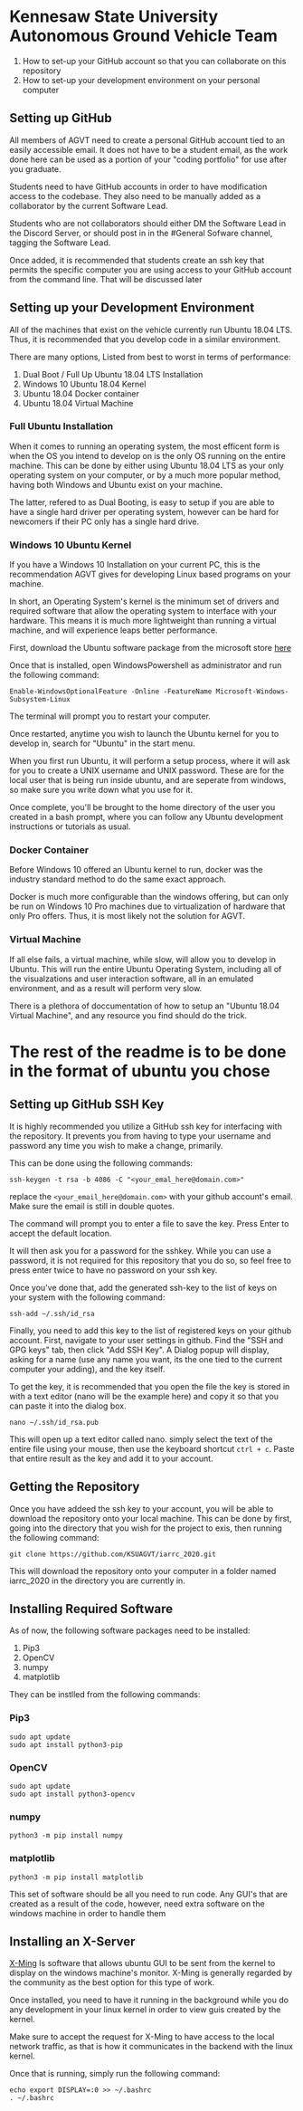# Kennesaw State University Autonomous Ground Vehicle Team

1. How to set-up your GitHub account so that you can collaborate on this repository
2. How to set-up your development environment on your personal computer

## Setting up GitHub

All members of AGVT need to create a personal GitHub account tied to an easily accessible email. It does not have to be a student email, as the work done here can be used as a portion of your "coding portfolio" for use after you graduate.

Students need to have GitHub accounts in order to have modification access to the codebase. They also need to be manually added as a collaborator by the current Software Lead.

Students who are not collaborators should either DM the Software Lead in the Discord Server, or should post in in the #General Sofware channel, tagging the Software Lead.

Once added, it is recommended that students create an ssh key that permits the specific computer you are using access to your GitHub account from the command line. That will be discussed later

## Setting up your Development Environment 

All of the machines that exist on the vehicle currently run Ubuntu 18.04 LTS. Thus, it is recommended that you develop code in a similar environment.

There are many options, Listed from best to worst in terms of performance:

1. Dual Boot / Full Up Ubuntu 18.04 LTS Installation
2. Windows 10 Ubuntu 18.04 Kernel 
3. Ubuntu 18.04 Docker container
4. Ubuntu 18.04 Virtual Machine

### Full Ubuntu Installation

When it comes to running an operating system, the most efficent form is when the OS you intend to develop on is the only OS running on the entire machine. This can be done by either using Ubuntu 18.04 LTS as your only operating system on your computer, or by a much more popular method, having both Windows and Ubuntu exist on your machine.

The latter, refered to as Dual Booting, is easy to setup if you are able to have a single hard driver per operating system, however can be hard for newcomers if their PC only has a single hard drive. 

### Windows 10 Ubuntu Kernel

If you have a Windows 10 Installation on your current PC, this is the recommendation AGVT gives for developing Linux based programs on your machine. 

In short, an Operating System's kernel is the minimum set of drivers and required software that allow the operating system to interface with your hardware. This means it is much more lightweight than running a virtual machine, and will experience leaps better performance.

First, download the Ubuntu software package from the microsoft store [here](https://www.microsoft.com/en-us/p/ubuntu/9nblggh4msv6?activetab=pivot:overviewtab)

Once that is installed, open WindowsPowershell as administrator and run the following command:

```
Enable-WindowsOptionalFeature -Online -FeatureName Microsoft-Windows-Subsystem-Linux
```

The terminal will prompt you to restart your computer.

Once restarted, anytime you wish to launch the Ubuntu kernel for you to develop in, search for "Ubuntu" in the start menu.

When you first run Ubuntu, it will perform a setup process, where it will ask for you to create a UNIX username and UNIX password. These are for the local user that is being run inside ubuntu, and are seperate from windows, so make sure you write down what you use for it.

Once complete, you'll be brought to the home directory of the user you created in a bash prompt, where you can follow any Ubuntu development instructions or tutorials as usual.

### Docker Container

Before Windows 10 offered an Ubuntu kernel to run, docker was the industry standard method to do the same exact approach. 

Docker is much more configurable than the windows offering, but can only be run on Windows 10 Pro machines due to virtualization of hardware that only Pro offers. Thus, it is most likely not the solution for AGVT.

### Virtual Machine

If all else fails, a virtual machine, while slow, will allow you to develop in Ubuntu. This will run the entire Ubuntu Operating System, including all of the visualzations and user interaction software, all in an emulated environment, and as a result will perform very slow. 

There is a plethora of doccumentation of how to setup an "Ubuntu 18.04 Virtual Machine", and any resource you find should do the trick.

# The rest of the readme is to be done in the format of ubuntu you chose

## Setting up GitHub SSH Key

It is highly recommended you utilize a GitHub ssh key for interfacing with the repository. It prevents you from having to type your username and password any time you wish to make a change, primarily.

This can be done using the following commands:

```
ssh-keygen -t rsa -b 4086 -C "<your_emal_here@domain.com>"
```

replace the `<your_email_here@domain.com>` with your github account's email. Make sure the email is still in double quotes.

The command will prompt you to enter a file to save the key. Press Enter to accept the default location.

It will then ask you for a password for the sshkey. While you can use a password, it is not required for this repository that you do so, so feel free to press enter twice to have no password on your ssh key.

Once you've done that, add the generated ssh-key to the list of keys on your system with the following command:

```
ssh-add ~/.ssh/id_rsa
```

Finally, you need to add this key to the list of registered keys on your github account. First, navigate to your user settings in github. Find the "SSH and GPG keys" tab, then click "Add SSH Key". A Dialog popup will display, asking for a name (use any name you want, its the one tied to the current computer your adding), and the key itself. 

To get the key, it is recommended that you open the file the key is stored in with a text editor (nano will be the example here) and copy it so that you can paste it into the dialog box.

```
nano ~/.ssh/id_rsa.pub
```

This will open up a text editor called nano. simply select the text of the entire file using your mouse, then use the keyboard shortcut `ctrl + c`. Paste that entire result as the key and add it to your account.

## Getting the Repository

Once you have addeed the ssh key to your account, you will be able to download the repository onto your local machine. This can be done by first, going into the directory that you wish for the project to exis, then running the following command:

```
git clone https://github.com/KSUAGVT/iarrc_2020.git
```

This will download the repository onto your computer in a folder named iarrc_2020 in the directory you are currently in. 

## Installing Required Software

As of now, the following software packages need to be installed:

1. Pip3
2. OpenCV
3. numpy
4. matplotlib

They can be instlled from the following commands:

### Pip3

```
sudo apt update
sudo apt install python3-pip
```

### OpenCV

```
sudo apt update
sudo apt install python3-opencv
```

### numpy

```
python3 -m pip install numpy
```

### matplotlib

```
python3 -m pip install matplotlib
```

This set of software should be all you need to run code. Any GUI's that are created as a result of the code, however, need extra software on the windows machine in order to handle them

## Installing an X-Server

[X-Ming](https://sourceforge.net/projects/xming/) Is software that allows ubuntu GUI to be sent from the kernel to display on the windows machine's monitor. X-Ming is generally regarded by the community as the best option for this type of work.

Once installed, you need to have it running in the background while you do any development in your linux kernel in order to view guis created by the kernel. 

Make sure to accept the request for X-Ming to have access to the local network traffic, as that is how it communicates in the backend with the linux kernel.

Once that is running, simply run the following command:

```
echo export DISPLAY=:0 >> ~/.bashrc
. ~/.bashrc
```


